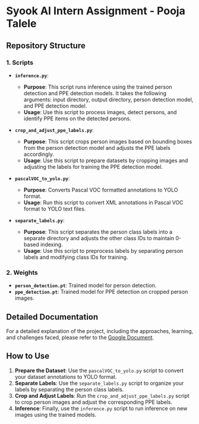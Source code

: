# Syook AI Intern Assignment - Pooja Talele

## Repository Structure

### 1. Scripts

- **`inference.py`**:
  - **Purpose**: This script runs inference using the trained person detection and PPE detection models. It takes the following arguments: input directory, output directory, person detection model, and PPE detection model.
  - **Usage**: Use this script to process images, detect persons, and identify PPE items on the detected persons.
  
- **`crop_and_adjust_ppe_labels.py`**:
  - **Purpose**: This script crops person images based on bounding boxes from the person detection model and adjusts the PPE labels accordingly.
  - **Usage**: Use this script to prepare datasets by cropping images and adjusting the labels for training the PPE detection model.
  
- **`pascalVOC_to_yolo.py`**:
  - **Purpose**: Converts Pascal VOC formatted annotations to YOLO format.
  - **Usage**: Run this script to convert XML annotations in Pascal VOC format to YOLO text files.

- **`separate_labels.py`**:
  - **Purpose**: This script separates the person class labels into a separate directory and adjusts the other class IDs to maintain 0-based indexing.
  - **Usage**: Use this script to preprocess labels by separating person labels and modifying class IDs for training.

### 2. Weights

- **`person_detection.pt`**: Trained model for person detection.
- **`ppe_detection.pt`**: Trained model for PPE detection on cropped person images.

## Detailed Documentation

For a detailed explanation of the project, including the approaches, learning, and challenges faced, please refer to the [Google Document](https://docs.google.com/document/d/1VX0LaWa_wYX51xaU4TQxtizhnoSXIKgC5-fIR08hyVA/edit?usp=sharing).

## How to Use

1. **Prepare the Dataset**: Use the `pascalVOC_to_yolo.py` script to convert your dataset annotations to YOLO format.
2. **Separate Labels**: Use the `separate_labels.py` script to organize your labels by separating the person class labels.
3. **Crop and Adjust Labels**: Run the `crop_and_adjust_ppe_labels.py` script to crop person images and adjust the corresponding PPE labels.
4. **Inference**: Finally, use the `inference.py` script to run inference on new images using the trained models.


